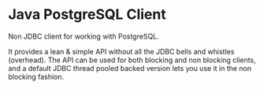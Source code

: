 # Java PostgreSQL Client

Non JDBC client for working with PostgreSQL.

It provides a lean & simple API without all the JDBC bells and whistles (overhead).  The API can be used for both blocking and non blocking clients, and a default JDBC thread pooled backed version lets you use it in the non blocking fashion.
